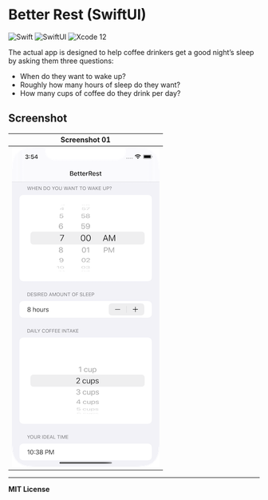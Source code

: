 # Better Rest (SwiftUI)
![Swift](https://img.shields.io/badge/Language-Swift-orange)
![SwiftUI](https://img.shields.io/badge/Platform-SwiftUI-purple)
![Xcode 12](https://img.shields.io/badge/IDE-Xcode%2012-blue)

The actual app is designed to help coffee drinkers get a good night’s sleep by asking them three questions:

* When do they want to wake up?
* Roughly how many hours of sleep do they want?
* How many cups of coffee do they drink per day?

## Screenshot

| Screenshot 01 |
| ------------- |
| ![ss01](.screenshots/ss01.png) |

---

**MIT License**